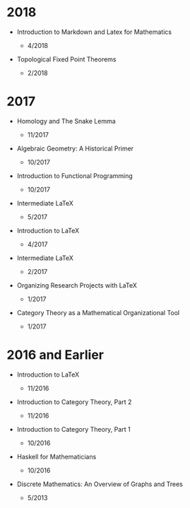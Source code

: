 
# 2018
- Introduction to Markdown and Latex for Mathematics
	- 4/2018

- Topological Fixed Point Theorems
	- 2/2018

# 2017
- Homology and The Snake Lemma
	- 11/2017

- Algebraic Geometry: A Historical Primer
	- 10/2017

- Introduction to Functional Programming
	- 10/2017

- Intermediate LaTeX
	- 5/2017

- Introduction to LaTeX
	- 4/2017

- Intermediate LaTeX
	- 2/2017

- Organizing Research Projects with LaTeX
	- 1/2017

- Category Theory as a Mathematical Organizational Tool
	- 1/2017

# 2016 and Earlier
- Introduction to LaTeX
	- 11/2016

- Introduction to Category Theory, Part 2
	- 11/2016

- Introduction to Category Theory, Part 1
	- 10/2016

- Haskell for Mathematicians
	- 10/2016

- Discrete Mathematics: An Overview of Graphs and Trees
	- 5/2013
